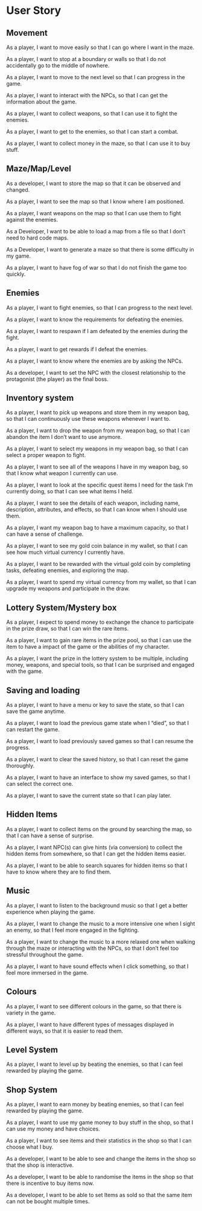 # User Story


## Movement

As a player, I want to move easily so that I can go where I want in the maze. 

As a player, I want to stop at a boundary or walls so that I do not accidentally go to the middle of nowhere. 

As a player, I want to move to the next level so that I can progress in the game. 

As a player, I want to interact with the NPCs, so that I can get the information about the game. 

As a player, I want to collect weapons, so that I can use it to fight the enemies.

As a player, I want to get to the enemies, so that I can start a combat. 

As a player, I want to collect money in the maze, so that I can use it to buy stuff. 


## Maze/Map/Level

As a developer, I want to store the map so that it can be observed and changed.

As a player, I want to see the map so that I know where I am positioned. 

As a player, I want weapons on the map so that I can use them to fight against the enemies. 

As a Developer, I want to be able to load a map from a file so that I don’t need to hard code maps.

As a Developer, I want to generate a maze so that there is some difficulty in my game. 

As a player, I want to have fog of war so that I do not finish the game too quickly. 


## Enemies

As a player, I want to fight enemies, so that I can progress to the next level.

As a player, I want to know the requirements for defeating the enemies.

As a player, I want to respawn if I am defeated by the enemies during the fight.

As a player, I want to get rewards if I defeat the enemies. 

As a player, I want to know where the enemies are by asking the NPCs.

As a developer, I want to set the NPC with the closest relationship to the protagonist (the player) as the final boss. 


## Inventory system

As a player, I want to pick up weapons and store them in my weapon bag, so that I can continuously use these weapons whenever I want to. 

As a player, I want to drop the weapon from my weapon bag, so that I can abandon the item I don’t want to use anymore. 

As a player, I want to select my weapons in my weapon bag, so that I can select a proper weapon to fight.

As a player, I want to see all of the weapons I have in my weapon bag, so that I know what weapon I currently can use. 

As a player, I want to look at the specific quest items I need for the task I'm currently doing, so that I can see what items I held.

As a player, I want to see the details of each weapon, including name, description, attributes, and effects, so that I can know when I should use them.

As a player, I want my weapon bag to have a maximum capacity, so that I can have a sense of challenge. 

As a player, I want to see my gold coin balance in my wallet, so that I can see how much virtual currency I currently have. 

As a player, I want to be rewarded with the virtual gold coin by completing tasks, defeating enemies, and exploring the map. 

As a player, I want to spend my virtual currency from my wallet, so that I can upgrade my weapons and participate in the draw. 


## Lottery System/Mystery box

As a player, I expect to spend money to exchange the chance to participate in the prize draw, so that I can win the rare items. 

As a player, I want to gain rare items in the prize pool, so that I can use the item to have a impact of the game or the abilities of my character.

As a player, I want the prize in the lottery system to be multiple, including money, weapons, and special tools, so that I can be surprised and engaged with the game.


## Saving and loading 

As a player, I want to have a menu or key to save the state, so that I can save the game anytime.

As a player, I want to load the previous game state when I “died”, so that I can restart the game.

As a player, I want to load previously saved games so that I can resume the progress.

As a player, I want to clear the saved history, so that I can reset the game thoroughly.

As a player, I want to have an interface to show my saved games, so that I can select the correct one.

As a player, I want to save the current state so that I can play later.


## Hidden Items

As a player, I want to collect items on the ground by searching the map, so that I can have a sense of surprise. 

As a player, I want NPC(s) can give hints (via conversion) to collect the hidden items from somewhere, so that I can get the hidden items easier. 

As a player, I want to be able to search squares for hidden items so that I have to know where they are to find them.


## Music

As a player, I want to listen to the background music so that I get a better experience when playing the game.

As a player, I want to change the music to a more intensive one when I sight an enemy, so that I feel more engaged in the fighting.

As a player, I want to change the music to a more relaxed one when walking through the maze or interacting with the NPCs, so that I don’t feel too stressful throughout the game. 

As a player, I want to have sound effects when I click something, so that I feel more immersed in the game.


## Colours

As a player, I want to see different colours in the game, so that there is variety in the game. 

As a player, I want to have different types of messages displayed in different ways, so that it is easier to read them. 


## Level System

As a player, I want to level up by beating the enemies, so that I can feel rewarded by playing the game.


## Shop System

As a player, I want to earn money by beating enemies, so that I can feel rewarded by playing the game.

As a player, I want to use my game money to buy stuff in the shop, so that I can use my money and have choices.

As a player, I want to see items and their statistics in the shop so that I can choose what I buy.

As a developer, I want to be able to see and change the items in the shop so that the shop is interactive.

As a developer, I want to be able to randomise the items in the shop so that there is incentive to buy items now.

As a developer, I want to be able to set Items as sold so that the same item can not be bought multiple times.